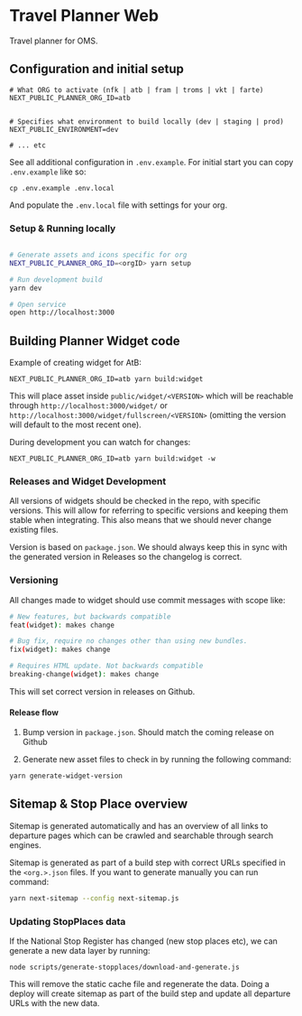 # Travel Planner Web

Travel planner for OMS.

## Configuration and initial setup

```
# What ORG to activate (nfk | atb | fram | troms | vkt | farte)
NEXT_PUBLIC_PLANNER_ORG_ID=atb


# Specifies what environment to build locally (dev | staging | prod)
NEXT_PUBLIC_ENVIRONMENT=dev

# ... etc
```

See all additional configuration in `.env.example`. For initial start you can
copy `.env.example` like so:

```
cp .env.example .env.local
```

And populate the `.env.local` file with settings for your org.

### Setup & Running locally

```bash

# Generate assets and icons specific for org
NEXT_PUBLIC_PLANNER_ORG_ID=<orgID> yarn setup

# Run development build
yarn dev

# Open service
open http://localhost:3000
```

## Building Planner Widget code

Example of creating widget for AtB:

```
NEXT_PUBLIC_PLANNER_ORG_ID=atb yarn build:widget
```

This will place asset inside `public/widget/<VERSION>` which will be reachable
through `http://localhost:3000/widget/` or
`http://localhost:3000/widget/fullscreen/<VERSION>` (omitting the version will
default to the most recent one).

During development you can watch for changes:

```
NEXT_PUBLIC_PLANNER_ORG_ID=atb yarn build:widget -w
```

### Releases and Widget Development

All versions of widgets should be checked in the repo, with specific versions.
This will allow for referring to specific versions and keeping them stable when
integrating. This also means that we should never change existing files.

Version is based on `package.json`. We should always keep this in sync with the
generated version in Releases so the changelog is correct.

### Versioning

All changes made to widget should use commit messages with scope like:

```sh
# New features, but backwards compatible
feat(widget): makes change

# Bug fix, require no changes other than using new bundles.
fix(widget): makes change

# Requires HTML update. Not backwards compatible
breaking-change(widget): makes change
```

This will set correct version in releases on Github.

#### Release flow

1. Bump version in `package.json`. Should match the coming release on Github

2. Generate new asset files to check in by running the following command:

```sh
yarn generate-widget-version
```

## Sitemap & Stop Place overview

Sitemap is generated automatically and has an overview of all links to departure
pages which can be crawled and searchable through search engines.

Sitemap is generated as part of a build step with correct URLs specified in the
`<org.>.json` files. If you want to generate manually you can run command:

```bash
yarn next-sitemap --config next-sitemap.js
```

### Updating StopPlaces data

If the National Stop Register has changed (new stop places etc), we can generate
a new data layer by running:

```
node scripts/generate-stopplaces/download-and-generate.js
```

This will remove the static cache file and regenerate the data. Doing a deploy
will create sitemap as part of the build step and update all departure URLs with
the new data.
